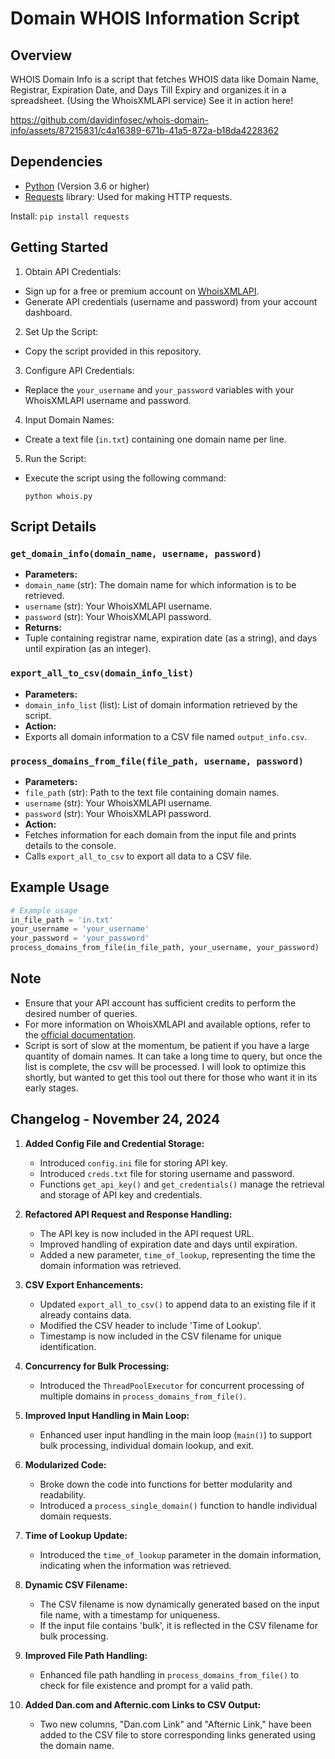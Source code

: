 # Domain WHOIS Information Script

## Overview
WHOIS Domain Info is a script that fetches WHOIS data like Domain Name, Registrar, Expiration Date, and Days Till Expiry and organizes it in a spreadsheet. (Using the WhoisXMLAPI service) See it in action here!


https://github.com/davidinfosec/whois-domain-info/assets/87215831/c4a16389-671b-41a5-872a-b18da4228362

## Dependencies
- [Python](https://www.python.org/downloads/) (Version 3.6 or higher)
- [Requests](https://docs.python-requests.org/en/latest/) library: Used for making HTTP requests.

Install:
``pip install requests``


## Getting Started
1. Obtain API Credentials:
 - Sign up for a free or premium account on [WhoisXMLAPI](https://www.whoisxmlapi.com/).
 - Generate API credentials (username and password) from your account dashboard.

2. Set Up the Script:
 - Copy the script provided in this repository.

3. Configure API Credentials:
 - Replace the `your_username` and `your_password` variables with your WhoisXMLAPI username and password.

4. Input Domain Names:
 - Create a text file (`in.txt`) containing one domain name per line.

5. Run the Script:
 - Execute the script using the following command:
   ```
   python whois.py
   ```

## Script Details

### `get_domain_info(domain_name, username, password)`
- **Parameters:**
- `domain_name` (str): The domain name for which information is to be retrieved.
- `username` (str): Your WhoisXMLAPI username.
- `password` (str): Your WhoisXMLAPI password.
- **Returns:**
- Tuple containing registrar name, expiration date (as a string), and days until expiration (as an integer).

### `export_all_to_csv(domain_info_list)`
- **Parameters:**
- `domain_info_list` (list): List of domain information retrieved by the script.
- **Action:**
- Exports all domain information to a CSV file named `output_info.csv`.

### `process_domains_from_file(file_path, username, password)`
- **Parameters:**
- `file_path` (str): Path to the text file containing domain names.
- `username` (str): Your WhoisXMLAPI username.
- `password` (str): Your WhoisXMLAPI password.
- **Action:**
- Fetches information for each domain from the input file and prints details to the console.
- Calls `export_all_to_csv` to export all data to a CSV file.

## Example Usage
```python
# Example usage
in_file_path = 'in.txt'
your_username = 'your_username'
your_password = 'your_password'
process_domains_from_file(in_file_path, your_username, your_password)
```

## Note

- Ensure that your API account has sufficient credits to perform the desired number of queries.
- For more information on WhoisXMLAPI and available options, refer to the [official documentation](https://www.whoisxmlapi.com/).
- Script is sort of slow at the momentum, be patient if you have a large quantity of domain names. It can take a long time to query, but once the list is complete, the csv will be processed. I will look to optimize this shortly, but wanted to get this tool out there for those who want it in its early stages.

## Changelog - November 24, 2024

1. **Added Config File and Credential Storage:**
    - Introduced `config.ini` file for storing API key.
    - Introduced `creds.txt` file for storing username and password.
    - Functions `get_api_key()` and `get_credentials()` manage the retrieval and storage of API key and credentials.

2. **Refactored API Request and Response Handling:**
    - The API key is now included in the API request URL.
    - Improved handling of expiration date and days until expiration.
    - Added a new parameter, `time_of_lookup`, representing the time the domain information was retrieved.

3. **CSV Export Enhancements:**
    - Updated `export_all_to_csv()` to append data to an existing file if it already contains data.
    - Modified the CSV header to include 'Time of Lookup'.
    - Timestamp is now included in the CSV filename for unique identification.

4. **Concurrency for Bulk Processing:**
    - Introduced the `ThreadPoolExecutor` for concurrent processing of multiple domains in `process_domains_from_file()`.

5. **Improved Input Handling in Main Loop:**
    - Enhanced user input handling in the main loop (`main()`) to support bulk processing, individual domain lookup, and exit.

6. **Modularized Code:**
    - Broke down the code into functions for better modularity and readability.
    - Introduced a `process_single_domain()` function to handle individual domain requests.

7. **Time of Lookup Update:**
    - Introduced the `time_of_lookup` parameter in the domain information, indicating when the information was retrieved.

8. **Dynamic CSV Filename:**
    - The CSV filename is now dynamically generated based on the input file name, with a timestamp for uniqueness.
    - If the input file contains 'bulk', it is reflected in the CSV filename for bulk processing.

9. **Improved File Path Handling:**
    - Enhanced file path handling in `process_domains_from_file()` to check for file existence and prompt for a valid path.
   
10. **Added Dan.com and Afternic.com Links to CSV Output:**
    - Two new columns, "Dan.com Link" and "Afternic Link," have been added to the CSV file to store corresponding links generated using the domain name.

